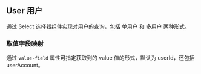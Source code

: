 <div class="demo-header">
<p class="overviewicon">
  <span class="wapi-form-user"/>
</p>

## User 用户

<nova-uxlink widget-name="User"></nova-uxlink>

通过 Select 选择器组件实现对用户的查询，包括 单用户 和 多用户 两种形式。
</div>

### 取值字段映射

通过 `value-field` 属性可指定获取到的 value 值的形式，默认为 userId，还包括 userAccount。

<nova-demo-view link="user/value-field"></nova-demo-view>

<br>
